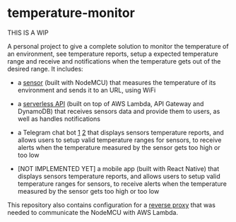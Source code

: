 # temperature-monitor

THIS IS A WIP

A personal project to give a complete solution to monitor the temperature of an environment, see temperature reports, setup a expected temperature range and receive and notifications when the temperature gets out of the desired range. It includes:

- a [sensor](./sensor) (built with NodeMCU) that measures the temperature of its environment and sends it to an URL, using WiFi

- a [serverless API](./api) (built on top of AWS Lambda, API Gateway and DynamoDB) that receives sensors data and provide them to users, as well as handles notifications

- a Telegram chat bot [1](./bot) [2](./bot-notifier) that displays sensors temperature reports, and allows users to setup valid temperature ranges for sensors, to receive alerts when the temperature measured by the sensor gets too high or too low

- [NOT IMPLEMENTED YET] a mobile app (built with React Native) that displays sensors temperature reports, and allows users to setup valid temperature ranges for sensors, to receive alerts when the temperature measured by the sensor gets too high or too low

This repository also contains configuration for a [reverse proxy](./reverse-proxy) that was needed to communicate the NodeMCU with AWS Lambda.
